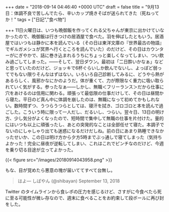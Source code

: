 
+++
date = "2018-09-14 04:46:40 +0000 UTC"
draft = false
title = "9月13日：体調不良で苦しんでたら、辛いカップ焼きそばが送られてきた（死ねってか！"
tags = ["日記","食べ物"]

+++
11日火曜日は、いつも晩御飯を作ってくれる父ちゃんが東京に出かけていなかったので、晩御飯は行きつけの居酒屋で食べた。羽を伸ばしたともいう。居酒屋ではいつもは静かに本を読んでいる（その日は東洋文庫の『世界最古の物語』でギルガメシュが冥界へ行くところを読んでいた）のだけど、その日はカウンターがにぎやかで、話に巻き込まれるうちにちょっと楽しくなってしまい、つい飲み過ごしてしまった。――そして、翌日ダウン。最初は「二日酔いかなぁ」などと思っていたのだけど、ジョッキで6杯ぐらいしか飲んでないし、よっぽど弱ってでもない限りそんなはずはない。いろいろ自己診断してみるに、どうやら熱があるらしく、風邪かなにかのようだ。体が重くて、力が際限なく重力に吸い取られていく気がする。参ったなぁ――しかし、無職＜フリーランス＞だから仕事に穴をあけるのは信用に関わる。頑張って最低限の仕事だけして、その日は昼間から寝た。平日のど真ん中に体調を崩したのは、無職になって初めてかもしれない。数時間ずつ、うつらうつらとしては、寝汗を拭き、ゴロゴロと本を読んで過ごした。こういう時に限って一人だし、だるいし、つらい。翌々日、13日の明け方、少し気分がよくなったので、短時間で集中して無職の仕事を片付けた。量的にはいつも以上に頑張ったし、あとの突発的なことは全部任せて寝た。本調子でないのにしゃしゃり出ても迷惑になるだけだしね。前の日にあまり熟睡できなかったせいか、この日は明け方から夕方5時までぶっ通しで寝てしまった（気持ちよかった！完全に昼夜が逆転してしまい、これはこれでピンチなのだけど、今週を乗り切る目途が立ってよかった。

{{< figure src="/images/20180914043958.png"  >}}

もな、目が覚めたら悪意の塊が届いててすべて台無し。

>はよ— しばやん (@shibayan) September 13, 2018 <script async="" src="https://platform.twitter.com/widgets.js" charset="utf-8"></script>

 Twitter のタイムラインから食レポの圧力を感じるけど、さすがに今食べたら死に至る可能性が微レ存なので、週末に食べることをお約束して段ボールに再び封をした。


